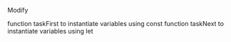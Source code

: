 Modify

function taskFirst to instantiate variables using const
function taskNext to instantiate variables using let